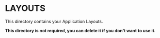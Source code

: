 # LAYOUTS

This directory contains your Application Layouts.

**This directory is not required, you can delete it if you don't want to use it.**